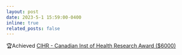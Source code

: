 ```yaml
---
layout: post
date: 2023-5-1 15:59:00-0400
inline: true
related_posts: false
---
```


🏆Achieved <a href="../assets/pdf/CIHR.pdf" target="_blank">CIHR - Canadian Inst of Health Research Award ($6000)
